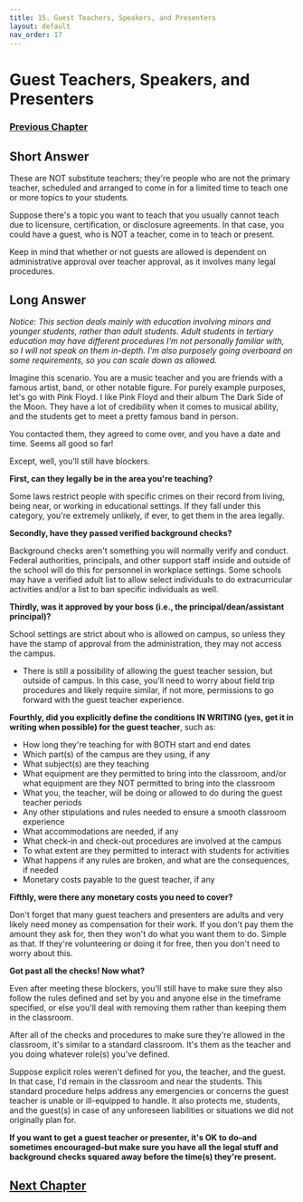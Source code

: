 ```yaml
---
title: 15. Guest Teachers, Speakers, and Presenters
layout: default
nav_order: 17
---
```

# Guest Teachers, Speakers, and Presenters

### [Previous Chapter](Z014_Assistant_Teachers.html)

## **Short Answer**
These are NOT substitute teachers; they're people who are not the primary teacher, scheduled and arranged to come in for a limited time to teach one or more topics to your students.

Suppose there's a topic you want to teach that you usually cannot teach due to licensure, certification, or disclosure agreements. In that case, you could have a guest, who is NOT a teacher, come in to teach or present.

Keep in mind that whether or not guests are allowed is dependent on administrative approval over teacher approval, as it involves many legal procedures.

## **Long Answer**
*Notice: This section deals mainly with education involving minors and younger students, rather than adult students. Adult students in tertiary education may have different procedures I'm not personally familiar with, so I will not speak on them in-depth. I'm also purposely going overboard on some requirements, so you can scale down as allowed.*

Imagine this scenario. You are a music teacher and you are friends with a famous artist, band, or other notable figure. For purely example purposes, let's go with Pink Floyd. I like Pink Floyd and their album The Dark Side of the Moon. They have a lot of credibility when it comes to musical ability, and the students get to meet a pretty famous band in person.

You contacted them, they agreed to come over, and you have a date and time. Seems all good so far!

Except, well, you'll still have blockers.

**First, can they legally be in the area you're teaching?** 

Some laws restrict people with specific crimes on their record from living, being near, or working in educational settings. If they fall under this category, you're extremely unlikely, if ever, to get them in the area legally.

**Secondly, have they passed verified background checks?** 

Background checks aren't something you will normally verify and conduct. Federal authorities, principals, and other support staff inside and outside of the school will do this for personnel in workplace settings. Some schools may have a verified adult list to allow select individuals to do extracurricular activities and/or a list to ban specific individuals as well.

**Thirdly, was it approved by your boss (i.e., the principal/dean/assistant principal)?** 

School settings are strict about who is allowed on campus, so unless they have the stamp of approval from the administration, they may not access the campus. 
- There is still a possibility of allowing the guest teacher session, but outside of campus. In this case, you'll need to worry about field trip procedures and likely require similar, if not more, permissions to go forward with the guest teacher experience.

**Fourthly, did you explicitly define the conditions IN WRITING (yes, get it in writing when possible) for the guest teacher**, such as: 
- How long they're teaching for with BOTH start and end dates
- Which part(s) of the campus are they using, if any
- What subject(s) are they teaching
- What equipment are they permitted to bring into the classroom, and/or what equipment are they NOT permitted to bring into the classroom
- What you, the teacher, will be doing or allowed to do during the guest teacher periods
- Any other stipulations and rules needed to ensure a smooth classroom experience
- What accommodations are needed, if any
- What check-in and check-out procedures are involved at the campus
- To what extent are they permitted to interact with students for activities 
- What happens if any rules are broken, and what are the consequences, if needed
- Monetary costs payable to the guest teacher, if any

**Fifthly, were there any monetary costs you need to cover?** 

Don't forget that many guest teachers and presenters are adults and very likely need money as compensation for their work. If you don't pay them the amount they ask for, then they won't do what you want them to do. Simple as that. If they're volunteering or doing it for free, then you don't need to worry about this.

**Got past all the checks! Now what?**

Even after meeting these blockers, you'll still have to make sure they also follow the rules defined and set by you and anyone else in the timeframe specified, or else you'll deal with removing them rather than keeping them in the classroom.

After all of the checks and procedures to make sure they're allowed in the classroom, it's similar to a standard classroom. It's them as the teacher and you doing whatever role(s) you've defined.

Suppose explicit roles weren't defined for you, the teacher, and the guest. In that case, I'd remain in the classroom and near the students. This standard procedure helps address any emergencies or concerns the guest teacher is unable or ill-equipped to handle. It also protects me, students, and the guest(s) in case of any unforeseen liabilities or situations we did not originally plan for.

**If you want to get a guest teacher or presenter, it's OK to do–and sometimes encouraged–but make sure you have all the legal stuff and background checks squared away before the time(s) they're present.**

## [Next Chapter](Z016_Passporting_Information_Transfer.html)
